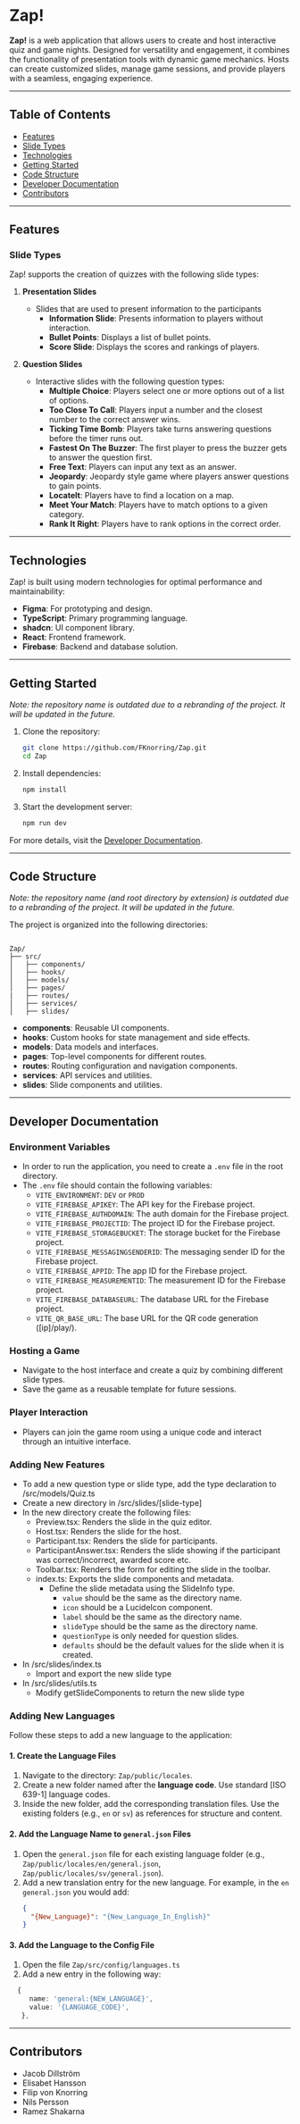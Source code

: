 # Zap!

**Zap!** is a web application that allows users to create and host interactive quiz and game nights. Designed for versatility and engagement, it combines the functionality of presentation tools with dynamic game mechanics. Hosts can create customized slides, manage game sessions, and provide players with a seamless, engaging experience.

---

## Table of Contents

- [Features](#features)
- [Slide Types](#slide-types)
- [Technologies](#technologies)
- [Getting Started](#getting-started)
- [Code Structure](#code-structure)
- [Developer Documentation](#developer-documentation)
- [Contributors](#contributors)

---

## Features

### Slide Types

Zap! supports the creation of quizzes with the following slide types:

1. **Presentation Slides**
   - Slides that are used to present information to the participants
      - **Information Slide**: Presents information to players without interaction.
      - **Bullet Points**: Displays a list of bullet points.
      - **Score Slide**: Displays the scores and rankings of players.

2. **Question Slides**
   - Interactive slides with the following question types:
     - **Multiple Choice**: Players select one or more options out of a list of options.
     - **Too Close To Call**: Players input a number and the closest number to the correct answer wins.
     - **Ticking Time Bomb**: Players take turns answering questions before the timer runs out.
     - **Fastest On The Buzzer**: The first player to press the buzzer gets to answer the question first.
     - **Free Text**: Players can input any text as an answer.
     - **Jeopardy**: Jeopardy style game where players answer questions to gain points.
     - **LocateIt**: Players have to find a location on a map.
     - **Meet Your Match**: Players have to match options to a given category.
     - **Rank It Right**: Players have to rank options in the correct order.

---

## Technologies

Zap! is built using modern technologies for optimal performance and maintainability:

- **Figma**: For prototyping and design.
- **TypeScript**: Primary programming language.
- **shadcn**: UI component library.
- **React**: Frontend framework.
- **Firebase**: Backend and database solution.

---

## Getting Started

_Note: the repository name is outdated due to a rebranding of the project. It will be updated in the future._

1. Clone the repository:
   ```bash
   git clone https://github.com/FKnorring/Zap.git
   cd Zap
   ```
2. Install dependencies:
   ```bash
   npm install
   ```
3. Start the development server:
   ```bash
   npm run dev
   ```

For more details, visit the [Developer Documentation](#developer-documentation).

---

## Code Structure

_Note: the repository name (and root directory by extension) is outdated due to a rebranding of the project. It will be updated in the future._

The project is organized into the following directories:

```plaintext

Zap/
├── src/
│   ├── components/
│   ├── hooks/
│   ├── models/
│   ├── pages/
|   ├── routes/
│   ├── services/
│   ├── slides/
```

- **components**: Reusable UI components.
- **hooks**: Custom hooks for state management and side effects.
- **models**: Data models and interfaces.
- **pages**: Top-level components for different routes.
- **routes**: Routing configuration and navigation components.
- **services**: API services and utilities.
- **slides**: Slide components and utilities.

---

## Developer Documentation

### Environment Variables

- In order to run the application, you need to create a `.env` file in the root directory.
- The `.env` file should contain the following variables:
  - `VITE_ENVIRONMENT`: `DEV` or `PROD`
  - `VITE_FIREBASE_APIKEY`: The API key for the Firebase project.
  - `VITE_FIREBASE_AUTHDOMAIN`: The auth domain for the Firebase project.
  - `VITE_FIREBASE_PROJECTID`: The project ID for the Firebase project.
  - `VITE_FIREBASE_STORAGEBUCKET`: The storage bucket for the Firebase project.
  - `VITE_FIREBASE_MESSAGINGSENDERID`: The messaging sender ID for the Firebase project.
  - `VITE_FIREBASE_APPID`: The app ID for the Firebase project.
  - `VITE_FIREBASE_MEASUREMENTID`: The measurement ID for the Firebase project.
  - `VITE_FIREBASE_DATABASEURL`: The database URL for the Firebase project.
  - `VITE_QR_BASE_URL`: The base URL for the QR code generation ([ip]/play/).

### Hosting a Game

- Navigate to the host interface and create a quiz by combining different slide types.
- Save the game as a reusable template for future sessions.

### Player Interaction

- Players can join the game room using a unique code and interact through an intuitive interface.

### Adding New Features

- To add a new question type or slide type, add the type declaration to /src/models/Quiz.ts
- Create a new directory in /src/slides/[slide-type]
- In the new directory create the following files:
  - Preview.tsx: Renders the slide in the quiz editor.
  - Host.tsx: Renders the slide for the host.
  - Participant.tsx: Renders the slide for participants.
  - ParticipantAnswer.tsx: Renders the slide showing if the participant was correct/incorrect, awarded score etc.
  - Toolbar.tsx: Renders the form for editing the slide in the toolbar.
  - index.ts: Exports the slide components and metadata.
    - Define the slide metadata using the SlideInfo type.
      - `value` should be the same as the directory name.
      - `icon` should be a LucideIcon component.
      - `label` should be the same as the directory name.
      - `slideType` should be the same as the directory name.
      - `questionType` is only needed for question slides.
      - `defaults` should be the default values for the slide when it is created.
- In /src/slides/index.ts
  - Import and export the new slide type
- In /src/slides/utils.ts
  - Modify getSlideComponents to return the new slide type

### Adding New Languages

Follow these steps to add a new language to the application:

#### 1. Create the Language Files

1. Navigate to the directory: `Zap/public/locales`.
2. Create a new folder named after the **language code**. Use standard [ISO 639-1] language codes.
3. Inside the new folder, add the corresponding translation files. Use the existing folders (e.g., `en` or `sv`) as references for structure and content.

#### 2. Add the Language Name to `general.json` Files

1. Open the `general.json` file for each existing language folder (e.g., `Zap/public/locales/en/general.json`, `Zap/public/locales/sv/general.json`).
2. Add a new translation entry for the new language. For example, in the `en` `general.json` you would add:
   ```json
   {
     "{New_Language}": "{New_Language_In_English}"
   }
   ```

#### 3. Add the Language to the Config File

1. Open the file `Zap/src/config/languages.ts`
2. Add a new entry in the following way:

```ts
  {
     name: 'general:{NEW_LANGUAGE}',
     value: '{LANGUAGE_CODE}',
   },
```

---

## Contributors

- Jacob Dillström
- Elisabet Hansson
- Filip von Knorring
- Nils Persson
- Ramez Shakarna

```

```
